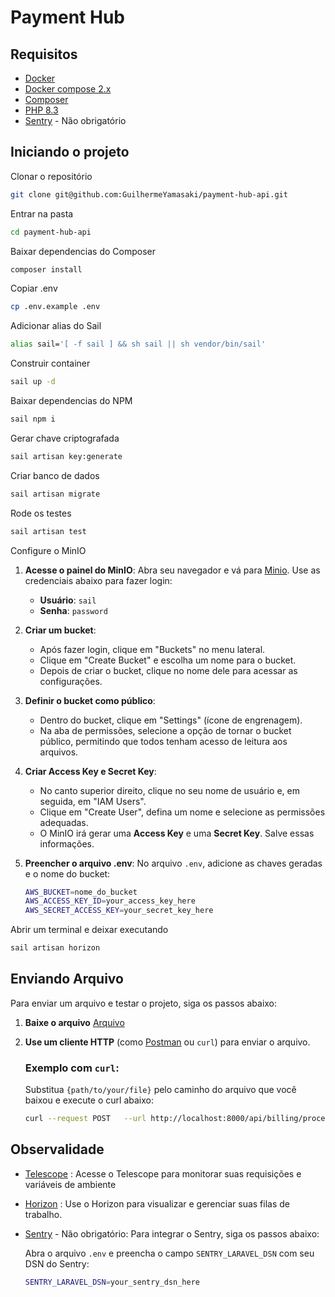 # Payment Hub

## Requisitos

- [Docker](https://docs.docker.com/install/)  
- [Docker compose 2.x](https://docs.docker.com/compose/install/#prerequisites) 
- [Composer](https://getcomposer.org/)  
- [PHP 8.3](https://www.php.net/releases/8.3/en.php)
- [Sentry](https://sentry.io/welcome/) - Não obrigatório

## Iniciando o projeto

Clonar o repositório
```bash
git clone git@github.com:GuilhermeYamasaki/payment-hub-api.git
```

Entrar na pasta
```bash
cd payment-hub-api
```

Baixar dependencias do Composer
```bash
composer install
```

Copiar .env 
```bash
cp .env.example .env
```

Adicionar alias do Sail
```bash
alias sail='[ -f sail ] && sh sail || sh vendor/bin/sail'
```

Construir container
```bash
sail up -d
```

Baixar dependencias do NPM
```bash
sail npm i
```

Gerar chave criptografada
```bash
sail artisan key:generate
```

Criar banco de dados
```bash
sail artisan migrate
```

Rode os testes
```bash
sail artisan test
```

Configure o MinIO
1. **Acesse o painel do MinIO**:
   Abra seu navegador e vá para [Minio](http://localhost:9000). Use as credenciais abaixo para fazer login:

   - **Usuário**: `sail`
   - **Senha**: `password`

2. **Criar um bucket**:
   - Após fazer login, clique em "Buckets" no menu lateral.
   - Clique em "Create Bucket" e escolha um nome para o bucket.
   - Depois de criar o bucket, clique no nome dele para acessar as configurações.

3. **Definir o bucket como público**:
   - Dentro do bucket, clique em "Settings" (ícone de engrenagem).
   - Na aba de permissões, selecione a opção de tornar o bucket público, permitindo que todos tenham acesso de leitura aos arquivos.

4. **Criar Access Key e Secret Key**:
   - No canto superior direito, clique no seu nome de usuário e, em seguida, em "IAM Users".
   - Clique em "Create User", defina um nome e selecione as permissões adequadas.
   - O MinIO irá gerar uma **Access Key** e uma **Secret Key**. Salve essas informações.

5. **Preencher o arquivo .env**:
   No arquivo `.env`, adicione as chaves geradas e o nome do bucket:

   ```bash
   AWS_BUCKET=nome_do_bucket
   AWS_ACCESS_KEY_ID=your_access_key_here
   AWS_SECRET_ACCESS_KEY=your_secret_key_here


Abrir um terminal e deixar executando
```bash
sail artisan horizon
```
## Enviando Arquivo

Para enviar um arquivo e testar o projeto, siga os passos abaixo:

1. **Baixe o arquivo** [Arquivo](https://kanastra.notion.site/signed/https%3A%2F%2Fprod-files-secure.s3.us-west-2.amazonaws.com%2F59520267-1a82-407d-90da-7f3c8d88bf7d%2F782b942b-d6a0-4a54-b6f5-f015c74bb95f%2Finput.csv?table=block&id=a3b4d8af-1895-4767-8a15-2010cbd6d745&spaceId=59520267-1a82-407d-90da-7f3c8d88bf7d&name=input.csv&cache=v2)

2. **Use um cliente HTTP** (como [Postman](https://www.postman.com/) ou `curl`) para enviar o arquivo. 

   ### Exemplo com `curl`:
   Substitua `{path/to/your/file}` pelo caminho do arquivo que você baixou e execute o curl abaixo:

   ```bash
   curl --request POST   --url http://localhost:8000/api/billing/process/csv   --header 'content-type: multipart/form-data'   --form attachment=@{path/to/your/file}
   ```
   
## Observalidade

- [Telescope](http://localhost:8000/telescope) : Acesse o Telescope para monitorar suas requisições e variáveis de ambiente
- [Horizon](http://localhost:8000/horizon) : Use o Horizon para visualizar e gerenciar suas filas de trabalho.
- [Sentry](https://sentry.io/welcome/) - Não obrigatório: Para integrar o Sentry, siga os passos abaixo:

    Abra o arquivo `.env` e preencha o campo `SENTRY_LARAVEL_DSN` com seu DSN do Sentry:
    ```bash
    SENTRY_LARAVEL_DSN=your_sentry_dsn_here
    ```
